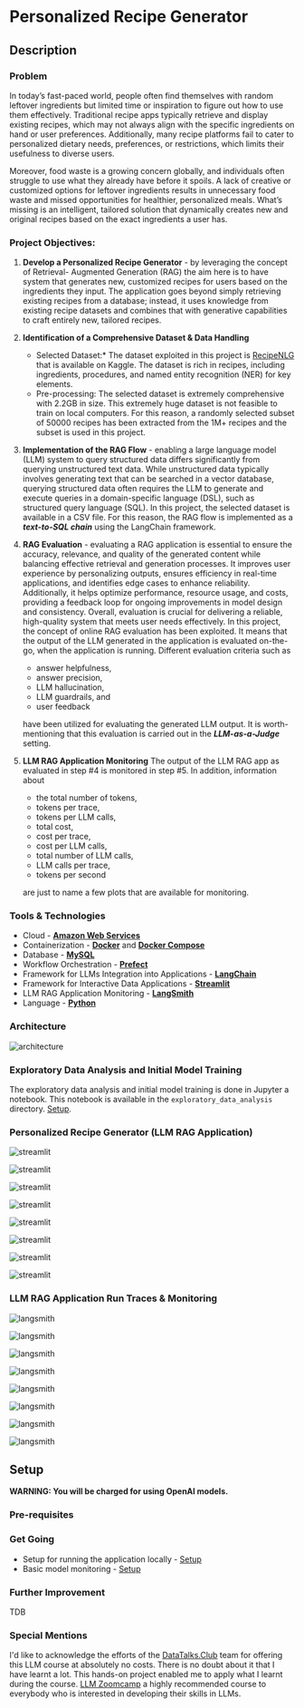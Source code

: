 # Personalized Recipe Generator

## Description

### Problem
In today’s fast-paced world, people often find themselves with random leftover ingredients but limited time or inspiration to figure out how to use them effectively. Traditional recipe apps typically retrieve and display existing recipes, which may not always align with the specific ingredients on hand or user preferences. Additionally, many recipe platforms fail to cater to personalized dietary needs, preferences, or restrictions, which limits their usefulness to diverse users.

Moreover, food waste is a growing concern globally, and individuals often struggle to use what they already have before it spoils. A lack of creative or customized options for leftover ingredients results in unnecessary food waste and missed opportunities for healthier, personalized meals. What’s missing is an intelligent, tailored solution that dynamically creates new and original recipes based on the exact ingredients a user has.

### Project Objectives:
1. **Develop a Personalized Recipe Generator** - by leveraging the concept of Retrieval-	Augmented Generation (RAG) the aim here is to have system that generates new, 	customized recipes for users based on the ingredients they input. The application goes 	beyond simply retrieving existing recipes from a database; instead, it uses knowledge 	from existing recipe datasets and combines that with generative capabilities to craft 	entirely new, tailored recipes.

2. **Identification of a Comprehensive Dataset & Data Handling**
	* Selected Dataset:* The dataset exploited in this project is [RecipeNLG](https://www.kaggle.com/datasets/saldenisov/recipenlg) that is available on Kaggle. The dataset is rich in recipes, including ingredients, procedures, and named entity recognition (NER) for key elements.
	* Pre-processing: The selected dataset is extremely comprehensive with 2.2GB in size. This extremely huge dataset is not feasible to train on local computers. For this reason, a randomly selected subset of 50000 recipes has been extracted from the 1M+ recipes and the subset is used in this project.

3. **Implementation of the RAG Flow** - enabling a large language model (LLM) system to 	query structured data differs significantly from querying unstructured text data. While 	unstructured data typically involves generating text that can be searched in a vector 	database, querying structured data often requires the LLM to generate and execute 	queries in a domain-specific language (DSL), such as structured query language (SQL).
	In this project, the selected dataset is available in a CSV file. For this reason, the RAG flow is implemented as a ***text-to-SQL chain*** using the LangChain framework.

4. **RAG Evaluation** - evaluating a RAG application is essential to ensure the accuracy, 	relevance, and quality of the generated content while balancing effective retrieval and 	generation processes. It improves user experience by personalizing outputs, ensures 	efficiency in real-time applications, and identifies edge cases to enhance reliability. 	Additionally, it helps optimize performance, resource usage, and costs, providing a 	feedback loop for ongoing improvements in model design and consistency. Overall, 	evaluation is crucial for delivering a reliable, high-quality system that meets user 	needs effectively.
	In this project, the concept of online RAG evaluation has been exploited. It means that the output of the LLM generated in the application is evaluated on-the-go, when the application is running. Different evaluation criteria such as
	* answer helpfulness,
	* answer precision,
	* LLM hallucination,
	* LLM guardrails, and
	* user feedback

	have been utilized for evaluating the generated LLM output. It is worth-mentioning that this evaluation is carried out in the ***LLM-as-a-Judge*** setting.

5. **LLM RAG Application Monitoring** The output of the LLM RAG app as evaluated in step #4 	is monitored in step #5. In addition, information about 
	* the total number of tokens, 
	* tokens per trace, 
	* tokens per LLM calls,
	* total cost,
	* cost per trace,
	* cost per LLM calls,
	* total number of LLM calls,
	* LLM calls per trace,
	* tokens per second

	are just to name a few plots that are available for monitoring.

### Tools & Technologies

- Cloud - [**Amazon Web Services**](https://aws.amazon.com/)
- Containerization - [**Docker**](https://www.docker.com) and [**Docker Compose**](https://docs.docker.com/compose/)
- Database - [**MySQL**](https://www.mysql.com/)
- Workflow Orchestration - [**Prefect**](https://www.prefect.io/)
- Framework for LLMs Integration into Applications - [**LangChain**](https://www.langchain.com/)
- Framework for Interactive Data Applications - [**Streamlit**](https://streamlit.io/)
- LLM RAG Application Monitoring - [**LangSmith**](https://smith.langchain.com/)
- Language - [**Python**](https://www.python.org) 

### Architecture

![architecture](images/architecture.png)

### Exploratory Data Analysis and Initial Model Training
The exploratory data analysis and initial model training is done in Jupyter a notebook. This notebook is available in the `exploratory_data_analysis` directory. [Setup](setup/exploratory_data_analysis.md).


### Personalized Recipe Generator (LLM RAG Application)

![streamlit](images/streamlit_app_1.png)

![streamlit](images/streamlit_app_2.png)

![streamlit](images/streamlit_app_3.png)

![streamlit](images/streamlit_app_4.png)

![streamlit](images/streamlit_app_5.png)

![streamlit](images/streamlit_app_6.png)

![streamlit](images/streamlit_app_7.png)

![streamlit](images/streamlit_app_8.png)


### LLM RAG Application Run Traces & Monitoring

![langsmith](images/langsmith_traces_1.png)

![langsmith](images/langsmith_traces_2.png)

![langsmith](images/langsmith_monitor_1.png)

![langsmith](images/langsmith_monitor_2.png)

![langsmith](images/langsmith_monitor_3.png)

![langsmith](images/langsmith_monitor_4.png)

![langsmith](images/langsmith_dashboard_1.png)

![langsmith](images/langsmith_dashboard_2.png)


## Setup

**WARNING: You will be charged for using OpenAI models.**

### Pre-requisites


### Get Going

- Setup for running the application locally - [Setup](setup/local_project_setup.md)
- Basic model monitoring - [Setup](setup/monitoring.md)

### Further Improvement

TDB

### Special Mentions
I'd like to acknowledge the efforts of the [DataTalks.Club](https://datatalks.club) team for offering this LLM course at absolutely no costs. There is no doubt about it that I have learnt a lot. This hands-on project enabled me to apply what I learnt during the course. [LLM Zoomcamp](https://github.com/DataTalksClub/llm-zoomcamp) a highly recommended course to everybody who is interested in developing their skills in LLMs. 